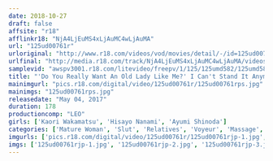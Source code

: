 ```yaml
---
date: 2018-10-27
draft: false
affsite: "r18"
afflinkr18: "NjA4LjEuMS4xLjAuMC4wLjAuMA"
url: "125ud00761r"
urloriginal: "http://www.r18.com/videos/vod/movies/detail/-/id=125ud00761r"
urlfinal: "http://media.r18.com/track/NjA4LjEuMS4xLjAuMC4wLjAuMA/videos/vod/movies/detail/-/id=125ud00761r"
samplevid: "awspv3001.r18.com/litevideo/freepv/1/125/125umd582/125umd582_dmb_w.mp4"
title: "'Do You Really Want An Old Lady Like Me?' I Can't Stand It Anymore These Horny Sexy Mature Woman Babes' Expiration Dates Aren't Cumming Up Anytime Soon In This Special!!"
mainimgurl: "pics.r18.com/digital/video/125ud00761r/125ud00761rps.jpg"
mainimgs: "125ud00761rps.jpg"
releasedate: "May 04, 2017"
duration: 178
productioncomp: "LEO"
girls: ['Kaori Wakamatsu', 'Hisayo Nanami', 'Ayumi Shinoda']
categories: ['Mature Woman', 'Slut', 'Relatives', 'Voyeur', 'Massage', 'Creampie']
imgurls: ['pics.r18.com/digital/video/125ud00761r/125ud00761rjp-1.jpg', 'pics.r18.com/digital/video/125ud00761r/125ud00761rjp-2.jpg', 'pics.r18.com/digital/video/125ud00761r/125ud00761rjp-3.jpg', 'pics.r18.com/digital/video/125ud00761r/125ud00761rjp-4.jpg', 'pics.r18.com/digital/video/125ud00761r/125ud00761rjp-5.jpg', 'pics.r18.com/digital/video/125ud00761r/125ud00761rjp-6.jpg', 'pics.r18.com/digital/video/125ud00761r/125ud00761rjp-7.jpg', 'pics.r18.com/digital/video/125ud00761r/125ud00761rjp-8.jpg', 'pics.r18.com/digital/video/125ud00761r/125ud00761rjp-9.jpg', 'pics.r18.com/digital/video/125ud00761r/125ud00761rjp-10.jpg', 'pics.r18.com/digital/video/125ud00761r/125ud00761rjp-11.jpg', 'pics.r18.com/digital/video/125ud00761r/125ud00761rjp-12.jpg', 'pics.r18.com/digital/video/125ud00761r/125ud00761rjp-13.jpg', 'pics.r18.com/digital/video/125ud00761r/125ud00761rjp-14.jpg', 'pics.r18.com/digital/video/125ud00761r/125ud00761rjp-15.jpg', 'pics.r18.com/digital/video/125ud00761r/125ud00761rjp-16.jpg', 'pics.r18.com/digital/video/125ud00761r/125ud00761rjp-17.jpg', 'pics.r18.com/digital/video/125ud00761r/125ud00761rjp-18.jpg', 'pics.r18.com/digital/video/125ud00761r/125ud00761rjp-19.jpg', 'pics.r18.com/digital/video/125ud00761r/125ud00761rjp-20.jpg']
imgs: ['125ud00761rjp-1.jpg', '125ud00761rjp-2.jpg', '125ud00761rjp-3.jpg', '125ud00761rjp-4.jpg', '125ud00761rjp-5.jpg', '125ud00761rjp-6.jpg', '125ud00761rjp-7.jpg', '125ud00761rjp-8.jpg', '125ud00761rjp-9.jpg', '125ud00761rjp-10.jpg', '125ud00761rjp-11.jpg', '125ud00761rjp-12.jpg', '125ud00761rjp-13.jpg', '125ud00761rjp-14.jpg', '125ud00761rjp-15.jpg', '125ud00761rjp-16.jpg', '125ud00761rjp-17.jpg', '125ud00761rjp-18.jpg', '125ud00761rjp-19.jpg', '125ud00761rjp-20.jpg']
---
```

